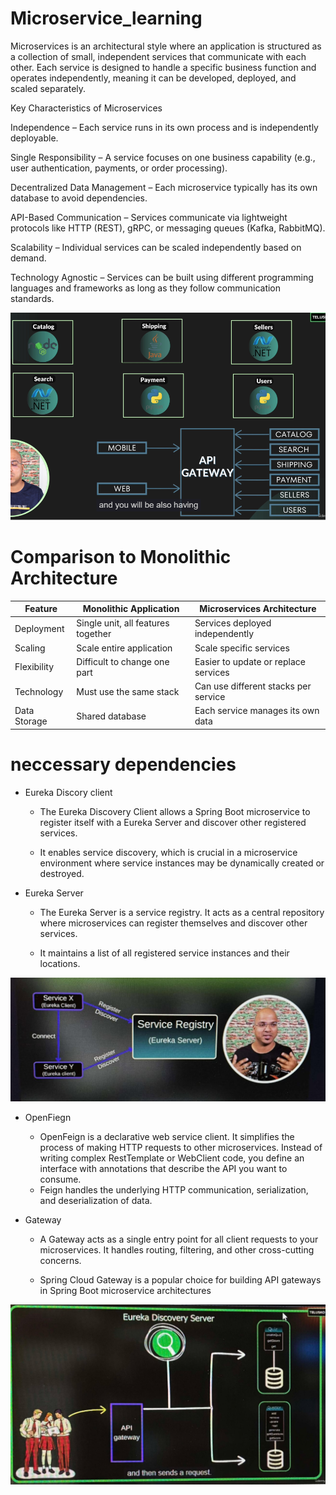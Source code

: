 # Microservice_learning

Microservices is an architectural style where an application is structured as a collection of small, independent services that communicate with each other. Each service is designed to handle a specific business function and operates independently, meaning it can be developed, deployed, and scaled separately.

Key Characteristics of Microservices

Independence – Each service runs in its own process and is independently deployable.

Single Responsibility – A service focuses on one business capability (e.g., user authentication, payments, or order processing).

Decentralized Data Management – Each microservice typically has its own database to avoid dependencies.

API-Based Communication – Services communicate via lightweight protocols like HTTP (REST), gRPC, or messaging queues (Kafka, RabbitMQ).

Scalability – Individual services can be scaled independently based on demand.

Technology Agnostic – Services can be built using different programming languages and frameworks as long as they follow communication standards.

![alt text](<Screenshot (4).png>)

# Comparison to Monolithic Architecture

| Feature | Monolithic Application | Microservices Architecture |
|---|---|---|
| Deployment | Single unit, all features together | Services deployed independently |
| Scaling | Scale entire application | Scale specific services |
| Flexibility | Difficult to change one part | Easier to update or replace services |
| Technology | Must use the same stack | Can use different stacks per service |
| Data Storage | Shared database | Each service manages its own data |


# neccessary dependencies

- Eureka Discory client

    - The Eureka Discovery Client allows a Spring Boot microservice to register itself with a Eureka Server and discover other registered services.   
    
    - It enables service discovery, which is crucial in a microservice environment where service instances may be dynamically created or destroyed.

- Eureka Server

    - The Eureka Server is a service registry. It acts as a central repository where microservices can register themselves and discover other services.   
    
    - It maintains a list of all registered service instances and their locations.

![alt text](482578176_1277283876663795_9191014293640541041_n.jpg)

- OpenFiegn

    - OpenFeign is a declarative web service client. It simplifies the process of making HTTP requests to other microservices. Instead of writing complex RestTemplate or WebClient code, you define an interface with annotations that describe the API you want to consume. 
  
    - Feign handles the underlying HTTP communication, serialization, and deserialization of data.

- Gateway

    - A Gateway acts as a single entry point for all client requests to your microservices. It handles routing, filtering, and other cross-cutting concerns.   
    
    - Spring Cloud Gateway is a popular choice for building API gateways in Spring Boot microservice architectures

![alt text](482743307_28792108280435306_5650195351247724114_n.jpg)
